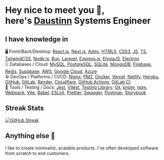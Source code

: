 
# Hey nice to meet you 🤝, <br/> here's <a href='https://daustinn.com'>Daustinn</a> Systems Engineer
## I have knowledge in
🖥️ Front/Back/Desktop: [React.js](https://react.dev/), [Next.js](https://nextjs.org/), [Astro](https://astro.build/), [HTML5](https://html.spec.whatwg.org/), [CSS3](https://www.w3.org/Style/CSS/), [JS](https://developer.mozilla.org/en-US/docs/Web/JavaScript), [TS](https://www.typescriptlang.org/), [TailwindCSS](https://tailwindcss.com/), [Node.js](https://nodejs.org/), [Bun](https://bun.sh/), [Laravel](https://laravel.com/), [Express.js](https://expressjs.com/), [ElysiaJS](https://elysiajs.com/), [Electron](https://www.electronjs.org/)</br>
🗄️ Databases / Cloud: [MySQL](https://www.mysql.com/), [PostgreSQL](https://www.postgresql.org/), [SQLite](https://www.sqlite.org/), [MongoDB](https://www.mongodb.com/), [Firebase](https://firebase.google.com/), [Redis](https://redis.io/), [Supabase](https://supabase.com/), [AWS](https://aws.amazon.com/), [Google Cloud](https://cloud.google.com/), [Azure](https://azure.microsoft.com/)</br>
⚙️ DevOps / Platforms / CI/CD: [Nginx](https://nginx.org/), [PM2](https://pm2.keymetrics.io/), [Docker](https://www.docker.com/), [Vercel](https://vercel.com/), [Netlify](https://www.netlify.com/), [Heroku](https://www.heroku.com/), [GitHub](https://github.com/), [GitLab](https://gitlab.com/), [Render](https://render.com/), [Cloudflare](https://www.cloudflare.com/), [GitHub Actions](https://github.com/features/actions), [GitLab CI](https://docs.gitlab.com/ee/ci/)</br>
🧪 Tools / Testing / Docs: [Jest](https://jestjs.io/), [Vitest](https://vitest.dev/), [Testing Library](https://testing-library.com/), [Git](https://git-scm.com/), [pnpm](https://pnpm.io/), [npm](https://www.npmjs.com/), [Webpack](https://webpack.js.org/), [Vite](https://vitejs.dev/), [Babel](https://babeljs.io/), [ESLint](https://eslint.org/), [Prettier](https://prettier.io/), [Swagger](https://swagger.io/), [Postman](https://www.postman.com/), [Storybook](https://storybook.js.org/)

## Streak Stats
[![GitHub Streak](https://streak-stats.demolab.com?user=daustinn&theme=javascript&border_radius=5.8&card_width=565&card_height=170)](https://git.io/streak-stats)

## Anything else 🙂
I like to create minimalist, scalable products. I've often developed software from scratch to end customers.
